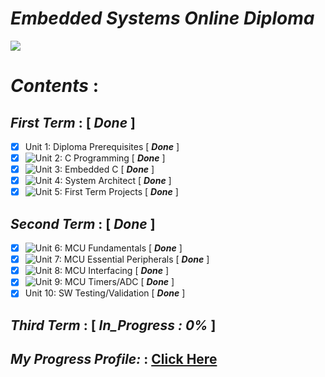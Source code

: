 # ***Embedded Systems Online Diploma***
![](https://user-images.githubusercontent.com/83795307/162638319-c9e93310-1390-4fad-8d5b-cbdae029b137.jpg)

# ***Contents*** :

## ***First Term*** : [ ***Done*** ] 
 - [x] Unit 1: Diploma Prerequisites [ ***Done*** ] 
 - [x] ![Unit 2: C Programming](https://github.com/Youssef1502/Master_Embedded_Systems/tree/main/Unit%202%20-%20C%20Programming) [ ***Done*** ]
 - [x] ![Unit 3: Embedded C](https://github.com/Youssef1502/Master_Embedded_Systems/tree/main/Unit%203%20-%20Embedded%20C) [ ***Done*** ] 
 - [x] ![Unit 4: System Architect](https://github.com/Youssef1502/Master_Embedded_Systems/tree/main/Unit%204%20-%20System%20Architect) [ ***Done*** ] 
 - [x] ![Unit 5: First Term Projects](https://github.com/Youssef1502/Master_Embedded_Systems/tree/main/Unit%205%20-%20First%20Term%20(%20Projects%20)) [ ***Done*** ] 

## ***Second Term*** :   [ ***Done*** ]
 - [x] ![Unit 6: MCU Fundamentals](https://github.com/Youssef1502/Master_Embedded_Systems/tree/main/Unit%206%20-%20Micro-controller%20Arch) [ ***Done*** ] 
 - [x] ![Unit 7: MCU Essential Peripherals](https://github.com/Youssef1502/Master_Embedded_Systems/tree/main/Unit%207%20-%20(MCU%20Essential%20Peripherals%20)) [ ***Done*** ] 
 - [x] ![Unit 8: MCU Interfacing](https://github.com/Youssef1502/Master_Embedded_Systems/tree/main/Unit%208%20-%20MCU%20Interfacing) [ ***Done*** ]
 - [x] ![Unit 9: MCU Timers/ADC](https://github.com/Youssef1502/Master_Embedded_Systems/tree/main/Unit%209%20-%20(MCU%20Timers%20ADC)) [ ***Done*** ]
 - [x] Unit 10: SW Testing/Validation [ ***Done*** ]

## ***Third Term*** :   [ ***In_Progress : 0%*** ]


## ***My Progress Profile:*** : [Click Here](https://www.learn-in-depth.com/online-diploma/youssefadel1502@gmail.com)
